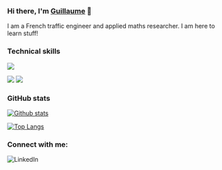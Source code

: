 ### Hi there, I'm [Guillaume](https://sites.google.com/view/gcosteseque) 👋

I am a French traffic engineer and applied maths researcher. I am here to learn stuff!


### Technical skills

![](https://camo.githubusercontent.com/f78b84e80f28a945b81e338d032a0968e706e8b0db259385f3ecf14ca0bb6295/68747470733a2f2f696d672e736869656c64732e696f2f62616467652f436f64652d507974686f6e2d696e666f726d6174696f6e616c3f7374796c653d666c6174266c6f676f3d507974686f6e26636f6c6f723d303033423537)

![](https://camo.githubusercontent.com/9777c061344d195d474a36ac54b6bd4a164b50a52f45b5a712719b6bbc0d057d/68747470733a2f2f696d672e736869656c64732e696f2f62616467652f546f6f6c732d4769742d696e666f726d6174696f6e616c3f7374796c653d666c6174266c6f676f3d47697426636f6c6f723d463035303332) ![](https://camo.githubusercontent.com/70d0e11abd0cb5bb576ad5e9c113e0e083fc8c2751a4b7d24cda51d40c5c3027/68747470733a2f2f696d672e736869656c64732e696f2f62616467652f546f6f6c732d4769744875622d696e666f726d6174696f6e616c3f7374796c653d666c6174266c6f676f3d47697448756226636f6c6f723d313831373137)





### GitHub stats

[![Github stats](https://github-readme-stats.vercel.app/api?username=gcostese)](https://github.com/gcostese)

[![Top Langs](https://github-readme-stats.vercel.app/api/top-langs/?username=gcostese&layout=compact)](https://github.com/gcostese)


### Connect with me:

![LinkedIn](https://www.linkedin.com/in/gcosteseque/)
